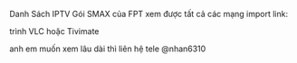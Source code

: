 Danh Sách IPTV Gói SMAX của FPT xem được tất cả các mạng
import link: 

trình VLC hoặc Tivimate


anh em muốn xem lâu dài thì liên hệ tele @nhan6310
